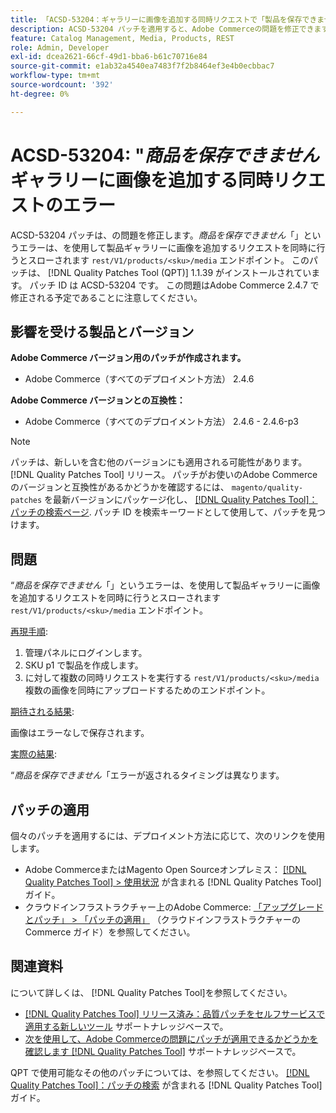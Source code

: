 ```yaml
---
title: 「ACSD-53204：ギャラリーに画像を追加する同時リクエストで「製品を保存できません」エラーが発生する」
description: ACSD-53204 パッチを適用すると、Adobe Commerceの問題を修正できます。rest/V1/products/&lt;sku&gt;/media エンドポイントを使用して商品ギャラリーに画像を追加するリクエストを同時に行うと、「The product cannot be saved （商品は保存できません）」エラーがスローされます。
feature: Catalog Management, Media, Products, REST
role: Admin, Developer
exl-id: dcea2621-66cf-49d1-bba6-b61c70716e84
source-git-commit: e1ab32a4540ea7483f7f2b8464ef3e4b0ecbbac7
workflow-type: tm+mt
source-wordcount: '392'
ht-degree: 0%

---
```


# ACSD-53204: &quot;*商品を保存できません*&#x200B;ギャラリーに画像を追加する同時リクエストのエラー

ACSD-53204 パッチは、の問題を修正します。*商品を保存できません*「」というエラーは、を使用して製品ギャラリーに画像を追加するリクエストを同時に行うとスローされます `rest/V1/products/<sku>/media` エンドポイント。 このパッチは、 [!DNL Quality Patches Tool (QPT)] 1.1.39 がインストールされています。 パッチ ID は ACSD-53204 です。 この問題はAdobe Commerce 2.4.7 で修正される予定であることに注意してください。

## 影響を受ける製品とバージョン

**Adobe Commerce バージョン用のパッチが作成されます。**

* Adobe Commerce（すべてのデプロイメント方法） 2.4.6

**Adobe Commerce バージョンとの互換性：**

* Adobe Commerce（すべてのデプロイメント方法） 2.4.6 - 2.4.6-p3

>[!NOTE]
>
>パッチは、新しいを含む他のバージョンにも適用される可能性があります。 [!DNL Quality Patches Tool] リリース。 パッチがお使いのAdobe Commerceのバージョンと互換性があるかどうかを確認するには、 `magento/quality-patches` を最新バージョンにパッケージ化し、 [[!DNL Quality Patches Tool]：パッチの検索ページ](https://experienceleague.adobe.com/tools/commerce-quality-patches/index.html). パッチ ID を検索キーワードとして使用して、パッチを見つけます。

## 問題

“*商品を保存できません*「」というエラーは、を使用して製品ギャラリーに画像を追加するリクエストを同時に行うとスローされます `rest/V1/products/<sku>/media` エンドポイント。

<u>再現手順</u>:

1. 管理パネルにログインします。
1. SKU p1 で製品を作成します。
1. に対して複数の同時リクエストを実行する `rest/V1/products/<sku>/media` 複数の画像を同時にアップロードするためのエンドポイント。

<u>期待される結果</u>:

画像はエラーなしで保存されます。

<u>実際の結果</u>:

“*商品を保存できません*「エラーが返されるタイミングは異なります。

## パッチの適用

個々のパッチを適用するには、デプロイメント方法に応じて、次のリンクを使用します。

* Adobe CommerceまたはMagento Open Sourceオンプレミス： [[!DNL Quality Patches Tool] > 使用状況](https://experienceleague.adobe.com/docs/commerce-operations/tools/quality-patches-tool/usage.html) が含まれる [!DNL Quality Patches Tool] ガイド。
* クラウドインフラストラクチャー上のAdobe Commerce: [「アップグレードとパッチ」 > 「パッチの適用」](https://experienceleague.adobe.com/docs/commerce-cloud-service/user-guide/develop/upgrade/apply-patches.html) （クラウドインフラストラクチャーのCommerce ガイド）を参照してください。

## 関連資料

について詳しくは、 [!DNL Quality Patches Tool]を参照してください。

* [[!DNL Quality Patches Tool] リリース済み：品質パッチをセルフサービスで適用する新しいツール](/help/announcements/adobe-commerce-announcements/magento-quality-patches-released-new-tool-to-self-serve-quality-patches.md) サポートナレッジベースで。
* [次を使用して、Adobe Commerceの問題にパッチが適用できるかどうかを確認します [!DNL Quality Patches Tool]](/help/support-tools/patches-available-in-qpt-tool/check-patch-for-magento-issue-with-magento-quality-patches.md) サポートナレッジベースで。

QPT で使用可能なその他のパッチについては、を参照してください。 [[!DNL Quality Patches Tool]：パッチの検索](https://experienceleague.adobe.com/tools/commerce-quality-patches/index.html) が含まれる [!DNL Quality Patches Tool] ガイド。
